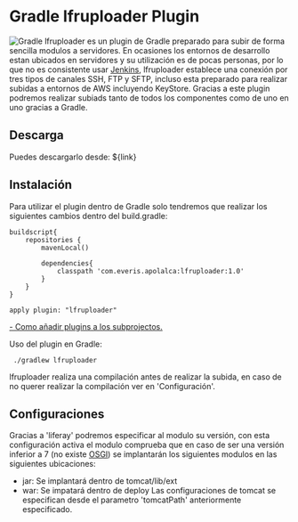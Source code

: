 # Gradle lfruploader Plugin
![Gradle](https://plugins.gradle.org/shared-assets/shared/images/gradle-logo-horizontal.svg)
lfruploader es un plugin de Gradle preparado para subir de forma sencilla modulos a servidores.
En ocasiones los entornos de desarrollo estan ubicados en servidores y su utilización es de pocas personas, por
lo que no es consistente usar [Jenkins](https://www.osgi.org), lfruploader establece una conexión
por tres tipos de canales SSH, FTP y SFTP, incluso esta preparado para realizar subidas a entornos de AWS
incluyendo KeyStore. Gracias a este plugin podremos realizar subiads tanto de todos los componentes como de uno en uno
gracias a Gradle.

## Descarga
Puedes descargarlo desde: ${link}

## Instalación
Para utilizar el plugin dentro de Gradle solo tendremos que realizar los siguientes cambios dentro del build.gradle:


```
buildscript{
    repositories {
        mavenLocal()

        dependencies{
            classpath 'com.everis.apolalca:lfruploader:1.0'
        }
    }
}

apply plugin: "lfruploader"
```
[- Como añadir plugins a los subprojectos.](https://docs.gradle.org/current/userguide/plugins.html#sec:subprojects_plugins_dsl)

Uso del plugin en Gradle:
````
 ./gradlew lfruploader
````
lfruploader realiza una compilación antes de realizar la subida, en caso de no querer realizar la compilación ver en 'Configuración'.
## Configuraciones



Gracias a 'liferay' podremos especificar al modulo su versión, con esta configuración activa el modulo
comprueba que en caso de ser una versión inferior a 7 (no existe [OSGI](https://jenkins.io)) se implantarán los siguientes modulos en las
siguientes ubicaciones:
* jar: Se implantará dentro de tomcat/lib/ext
* war: Se impatará dentro de deploy
Las configuraciones de tomcat se especifican desde el parametro 'tomcatPath' anteriormente especificado.
